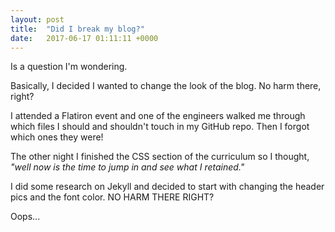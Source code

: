 ```yaml
---
layout: post
title:  "Did I break my blog?"
date:   2017-06-17 01:11:11 +0000
---
```



Is a question I'm wondering. 

Basically, I decided I wanted to change the look of the blog. No harm there, right?

I attended a Flatiron event and one of the engineers walked me through which files I should and shouldn't touch in my GitHub repo. Then I forgot which ones they were! 

The other night I finished the CSS section of the curriculum so I thought, *"well now is the time to jump in and see what I retained."* 

I did some research on Jekyll and decided to start with changing the header pics and the font color. NO HARM THERE RIGHT?

Oops...
